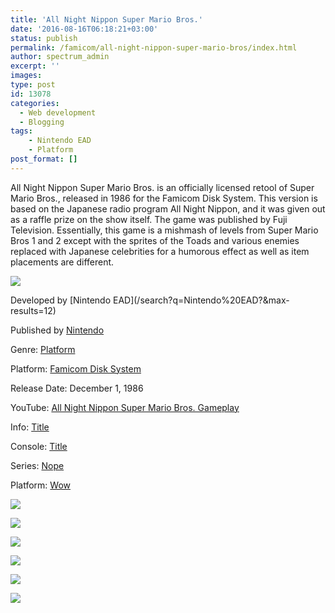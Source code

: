 ```yaml
---
title: 'All Night Nippon Super Mario Bros.'
date: '2016-08-16T06:18:21+03:00'
status: publish
permalink: /famicom/all-night-nippon-super-mario-bros/index.html
author: spectrum_admin
excerpt: ''
images: 
type: post
id: 13078
categories:
  - Web development
  - Blogging
tags:
    - Nintendo EAD
    - Platform
post_format: []
---
```

All Night Nippon Super Mario Bros. is an officially licensed retool of Super Mario Bros., released in 1986 for the Famicom Disk System. This version is based on the Japanese radio program All Night Nippon, and it was given out as a raffle prize on the show itself. The game was published by Fuji Television. Essentially, this game is a mishmash of levels from Super Mario Bros 1 and 2 except with the sprites of the Toads and various enemies replaced with Japanese celebrities for a humorous effect as well as item placements are different.

![](https://images.launchbox-app.com/dd6916ee-1687-4ba6-9abf-291643d729ae.jpg)

<div class="game-info">
Developed by [Nintendo EAD](/search?q=Nintendo%20EAD?&max-results=12)  
  
Published by [Nintendo](/search?q=Nintendo?&max-results=12)  
  
Genre: [Platform](/search?q=Platform?&max-results=12)  
  
Platform: [Famicom Disk System](/search/label/%40famicom?&amp;max-results=12)  
  
Release Date: December 1, 1986
  
YouTube: [All Night Nippon Super Mario Bros. Gameplay](https://www.youtube.com/watch?v=ROCNQViaWXU)
  
Info: <a href="/famicom/big-challenge-gun-fighter/">Title</a>
  
Console: <a href="/famicom/">Title</a>
  
Series: <a href="https://yuushaexa.github.io/categories/blogging/">Nope</a>
  
Platform: <a href="/categories/blogging/">Wow</a>
  
</div>
<div class="game-media">
  <div class="f-carousel" id="myCarousel">
  
![](https://images.launchbox-app.com/dd6916ee-1687-4ba6-9abf-291643d729ae.jpg) 
  
![](https://images.launchbox-app.com/dd6916ee-1687-4ba6-9abf-291643d729ae.jpg)
  
![](https://images.launchbox-app.com/dd6916ee-1687-4ba6-9abf-291643d729ae.jpg) 
  
![](https://images.launchbox-app.com/165d9691-4653-42bb-9fe2-6a8bc46d9b0f.jpg)
  
![](https://images.launchbox-app.com/165d9691-4653-42bb-9fe2-6a8bc46d9b0f.jpg)
  
![](https://images.launchbox-app.com/165d9691-4653-42bb-9fe2-6a8bc46d9b0f.jpg)
  
</div></div>
